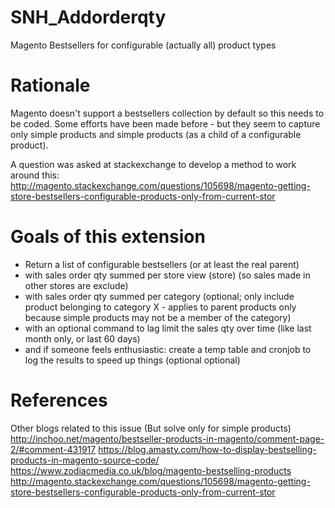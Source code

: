 # SNH_Addorderqty
Magento Bestsellers for configurable (actually all) product types

# Rationale
Magento doesn't support a bestsellers collection by default so this needs to be coded. Some efforts have been made before - but they seem to capture only simple products and simple products (as a child of a configurable product).  

A question was asked at stackexchange to develop a method to work around this: http://magento.stackexchange.com/questions/105698/magento-getting-store-bestsellers-configurable-products-only-from-current-stor

# Goals of this extension
- Return a list of configurable bestsellers (or at least the real parent)
- with sales order qty summed per store view (store) (so sales made in other stores are exclude)
- with sales order qty summed per category (optional; only include product belonging to category X - applies to parent products only because simple products may not be a member of the category)
- with an optional command to lag limit the sales qty over time (like last month only, or last 60 days)
- and if someone feels enthusiastic: create a temp table and cronjob to log the results to speed up things (optional optional)

# References
Other blogs related to this issue (But solve only for simple products)
http://inchoo.net/magento/bestseller-products-in-magento/comment-page-2/#comment-431917
https://blog.amasty.com/how-to-display-bestselling-products-in-magento-source-code/
https://www.zodiacmedia.co.uk/blog/magento-bestselling-products
http://magento.stackexchange.com/questions/105698/magento-getting-store-bestsellers-configurable-products-only-from-current-stor
